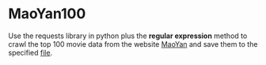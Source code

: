 # MaoYan100
Use the requests library in python plus the **regular expression** method to crawl the top 100 movie data from the website [MaoYan](https://maoyan.com/board/) and save them to the specified [file](./result.txt).